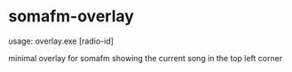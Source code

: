 # somafm-overlay
usage: overlay.exe [radio-id]

minimal overlay for somafm showing the current song in the top left corner
